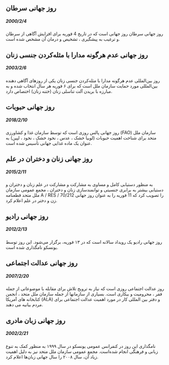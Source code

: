 

## روز جهانی سرطان
##### 2000/2/4

روز جهانی سرطان روز جهانی است که در تاریخ 4 فوریه برای افزایش آگاهی از سرطان و ترغیب به پیشگیری ، تشخیص و درمان آن مشخص شده است.



## روز جهانی عدم هرگونه مدارا با مثله‌کردن جنسی زنان
##### 2003/2/6

روز بین‌المللی عدم هرگونه مدارا با مثله‌کردن جنسی زنان یکی از روزهای آگاهی دهنده بین‌المللی مورد حمایت سازمان ملل است که برای ۶ فوریه هر سال انتخاب شده و به مبارزه با بریدن آلت تناسلی زنان (ختنه زنان) اختصاص دارد.



## روز جهانی حبوبات
##### 2018/2/10

روز جهانی پالس روزی است که توسط سازمان غذا و کشاورزی (FAO) سازمان ملل متحد برای شناخت اهمیت حبوبات (لوبیا خشک ، عدس ، نخود خشک ، نخود ، لپین) به عنوان یک ماده غذایی جهانی تأسیس شده است.



## روز جهانی زنان و دختران در علم
##### 2015/2/11

به منظور دستیابی کامل و مساوی به مشارکت و مشارکت در علم زنان و دختران و دستیابی بیشتر به برابری جنسیتی و توانمندسازی زنان و دختران ، مجمع عمومی سازمان ملل متحد قطعنامه A / RES / 70/212 را تصویب کرد که 11 فوریه را به عنوان روز جهانی زن و دختر در علم اعلام کرد.



## روز جهانی رادیو
##### 2012/2/13

روز جهانی رادیو یک رویداد سالانه است که در ۱۳ فوریه، برگزار می‌شود. این روز توسط یونسکو نامگذاری شده است.



## روز جهانی عدالت اجتماعی
##### 2007/2/20

روز عدالت اجتماعی روزی است که نیاز به ترویج تلاش برای مقابله با موضوعاتی از جمله فقر ، محرومیت و بیکاری است. بسیاری از سازمانها از جمله سازمان ملل متحد ، انجمن كتابخانه های آمریكا (ALA) و دفتر بین المللی كار در مورد اهمیت عدالت اجتماعی برای مردم بیانیه می دهند.



## روز جهانی زبان مادری
##### 2002/2/21

نامگذاری این روز در کنفرانس عمومی یونسکو در سال ۱۹۹۹ به منظور کمک به تنوع زبانی و فرهنگی انجام شده‌است. مجمع عمومی سازمان ملل متحد نیز به دلیل اهمیت زیاد آن، سال ۲۰۰۸ را سال جهانی زبان‌ها اعلام کرد.

